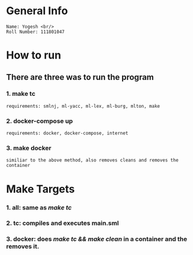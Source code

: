 # General Info

    Name: Yogesh <br/>
    Roll Number: 111801047

# How to run

## There are three was to run the program
### 1. make tc 
    requirements: smlnj, ml-yacc, ml-lex, ml-burg, mlton, make
### 2. docker-compose up
    requirements: docker, docker-compose, internet

### 3. make docker 
    similiar to the above method, also removes cleans and removes the container

# Make Targets
### 1. all: same as _make tc_
### 2. tc: compiles and executes main.sml
### 3. docker: does _make tc && make clean_ in a container and the removes it. 

